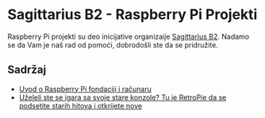 # Sagittarius B2 - Raspberry Pi Projekti

Raspberry Pi projekti su deo inicijative organizaije [Sagittarius B2](https://github.com/sagittarius-b2/sagittarius-b2.github.io). Nadamo se da Vam je naš rad od pomoći, dobrodošli ste da se pridružite.

## Sadržaj
* [Uvod o Raspberry Pi fondaciji i računaru](RaspberryPi/RaspberryPi.md)
* [Uželeli ste se igara sa svoje stare konzole? Tu je RetroPie da se podsetite starih hitova i otkrijete nove](RetroPie/RetroPie.md)
